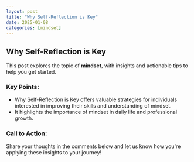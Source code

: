 ```yaml
---
layout: post
title: "Why Self-Reflection is Key"
date: 2025-01-08
categories: [mindset]
---
```


## Why Self-Reflection is Key

This post explores the topic of **mindset**, with insights and actionable tips to help you get started.

### Key Points:
- Why Self-Reflection is Key offers valuable strategies for individuals interested in improving their skills and understanding of mindset.
- It highlights the importance of mindset in daily life and professional growth.

### Call to Action:
Share your thoughts in the comments below and let us know how you're applying these insights to your journey!
